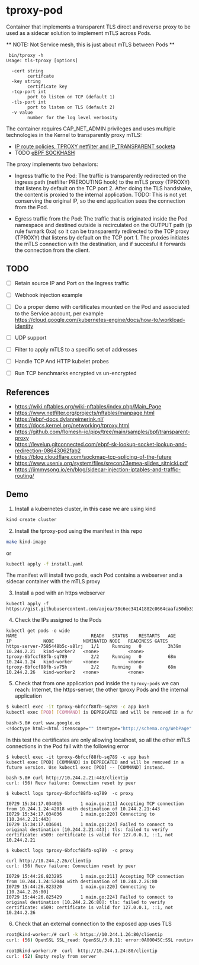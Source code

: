 # tproxy-pod

Container that implements a transparent TLS direct and reverse proxy to be used as a sidecar solution to implement mTLS across Pods.

** NOTE: Not Service mesh, this is just about mTLS between Pods **

```
 bin/tproxy -h
Usage: tls-tproxy [options]

  -cert string
        certifcate
  -key string
        certificate key
  -tcp-port int
        port to listen on TCP (default 1)
  -tls-port int
        port to listen on TLS (default 2)
  -v value
        number for the log level verbosity
```


The container requires CAP_NET_ADMIN privileges and uses multiple technologies in the Kernel to transparently proxy mTLS:

- [IP route policies, TPROXY netfilter and IP_TRANSPARENT socketa](https://docs.kernel.org/networking/tproxy.html)
- TODO [eBPF SOCKHASH](https://docs.kernel.org/bpf/map_sockmap.html)

The proxy implements two behaviors:

- Ingress traffic to the Pod: The traffic is transparently redirected on the ingress path (netfilter PREROUTING hook) to the mTLS proxy (TPROXY) that listens by default on the TCP port 2. 
After doing the TLS handshake, the content is proxied to the internal application. TODO: This is not yet conserving the original IP, so the end application
sees the connection from the Pod.

- Egress traffic from the Pod: The traffic that is originated inside the Pod namespace and destined outside is recirculated on the OUTPUT path (ip rule fwmark 0xa)
so it can be transparently redirected to the TCP proxy (TPROXY) that listens by default on the TCP port 1. The proxies initiates the mTLS connection with the destination, and if
succesful it forwards the connection from the client.


## TODO

- [ ] Retain source IP and Port on the Ingress traffic
- [ ] Webhook injection example
- [ ] Do a proper demo with certificates mounted on the Pod and associated to the Service account, per example https://cloud.google.com/kubernetes-engine/docs/how-to/workload-identity
- [ ] UDP support
- [ ] Filter to apply mTLS to a specific set of addresses
- [ ] Handle TCP And HTTP kubelet probes
- [ ] Run TCP benchmarks encrypted vs un-encrypted



## References

- https://wiki.nftables.org/wiki-nftables/index.php/Main_Page
- https://www.netfilter.org/projects/nftables/manpage.html
- https://ebpf-docs.dylanreimerink.nl/
- https://docs.kernel.org/networking/tproxy.html
- https://github.com/flomesh-io/pipy/tree/main/samples/bpf/transparent-proxy
- https://levelup.gitconnected.com/ebpf-sk-lookup-socket-lookup-and-redirection-08643062fab2
- https://blog.cloudflare.com/sockmap-tcp-splicing-of-the-future
- https://www.usenix.org/system/files/srecon23emea-slides_sitnicki.pdf
- https://jimmysong.io/en/blog/sidecar-injection-iptables-and-traffic-routing/



## Demo

1. Install a kubernetes cluster, in this case we are using kind

```sh
kind create cluster
```

2. Install the tproxy-pod using the manifest in this repo

```sh
make kind-image
```

or

```sh
kubectl apply -f install.yaml
```

The manifest will install two pods, each Pod contains a webserver and a sidecar container with the mTLS proxy

3. Install a pod with an https webserver

```
kubectl apply -f https://gist.githubusercontent.com/aojea/38c6ec34141882c0664caafa50db33ad/raw/961cbff7eac8121cad928bb2085eff9f6031123b/https.yaml
```

4. Check the IPs assigned to the Pods

```
kubectl get pods -o wide
NAME                            READY   STATUS    RESTARTS   AGE     IP            NODE           NOMINATED NODE   READINESS GATES
https-server-7585448b5c-s8lrj   1/1     Running   0          3h39m   10.244.2.21   kind-worker2   <none>           <none>
tproxy-6bfccf88fb-sq789         2/2     Running   0          68m     10.244.1.24   kind-worker    <none>           <none>
tproxy-6bfccf88fb-sv75h         2/2     Running   0          68m     10.244.2.26   kind-worker2   <none>           <none>
```

5. Check that from one application pod inside the `tproxy-pods` we can reach: Internet, the https-server, the other tproxy Pods and the internal application

```sh
$ kubectl exec -it tproxy-6bfccf88fb-sq789 -c app bash
kubectl exec [POD] [COMMAND] is DEPRECATED and will be removed in a future version. Use kubectl exec [POD] -- [COMMAND] instead.

bash-5.0# curl www.google.es
<!doctype html><html itemscope="" itemtype="http://schema.org/WebPage" lang="en"><head><meta content="Search the world's information, including webpages, images, videos a

```

In this test the certificates are only allowing localhost, so all the other mTLS connections in the Pod fail with the following error
```
$ kubectl exec -it tproxy-6bfccf88fb-sq789 -c app bash
kubectl exec [POD] [COMMAND] is DEPRECATED and will be removed in a future version. Use kubectl exec [POD] -- [COMMAND] instead.

bash-5.0# curl http://10.244.2.21:443/clientip
curl: (56) Recv failure: Connection reset by peer
```

```
$ kubectl logs tproxy-6bfccf88fb-sq789  -c proxy

I0729 15:34:17.034015       1 main.go:211] Accepting TCP connection from 10.244.1.24:42018 with destination of 10.244.2.21:443
I0729 15:34:17.034036       1 main.go:220] Connecting to [10.244.2.21:443]
I0729 15:34:17.036041       1 main.go:224] Failed to connect to original destination [10.244.2.21:443]: tls: failed to verify certificate: x509: certificate is valid for 127.0.0.1, ::1, not 10.244.2.21
```

```
$ kubectl logs tproxy-6bfccf88fb-sq789  -c proxy

curl http://10.244.2.26/clientip
curl: (56) Recv failure: Connection reset by peer
```

```
I0729 15:44:26.823295       1 main.go:211] Accepting TCP connection from 10.244.1.24:52044 with destination of 10.244.2.26:80
I0729 15:44:26.823320       1 main.go:220] Connecting to [10.244.2.26:80]
I0729 15:44:26.825429       1 main.go:224] Failed to connect to original destination [10.244.2.26:80]: tls: failed to verify certificate: x509: certificate is valid for 127.0.0.1, ::1, not 10.244.2.26
```


6. Check that an external connection to the exposed app uses TLS

```sh
root@kind-worker:/# curl -k https://10.244.1.26:80/clientip
curl: (56) OpenSSL SSL_read: OpenSSL/3.0.11: error:0A00045C:SSL routines::tlsv13 alert certificate required, errno 0

root@kind-worker:/#  curl  http://10.244.1.24:80/clientip
curl: (52) Empty reply from server

```
